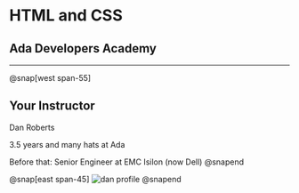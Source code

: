 # HTML and CSS

## Ada Developers Academy

---

@snap[west span-55]
## Your Instructor

Dan Roberts

3.5 years and many hats at Ada

Before that: Senior Engineer at EMC Isilon (now Dell)
@snapend

@snap[east span-45]
![dan profile](assets/images/dan-flowers.png)
@snapend